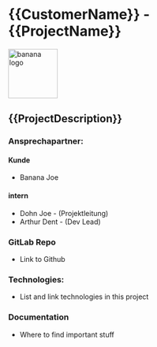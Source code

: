 # {{CustomerName}} - {{ProjectName}}
<img src="img_banana_logo.png" alt="banana logo" width="100"/>

## {{ProjectDescription}}

### Ansprechapartner:
#### Kunde
- Banana Joe

#### intern
- Dohn Joe - (Projektleitung)
- Arthur Dent - (Dev Lead)

### GitLab Repo
- Link to Github

### Technologies:
- List and link technologies in this project

### Documentation
- Where to find important stuff